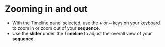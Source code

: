 # Zooming in and out

* With the Timeline panel selected, use the **+** or **–** keys on your keyboard to zoom in or zoom out of your **sequence**. 
* Use the **slider** under the **Timeline** to adjust the overall view of your **sequence**.

